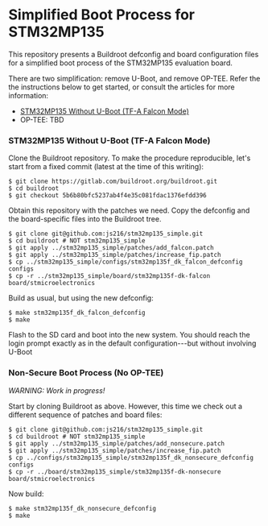 # Simplified Boot Process for STM32MP135

This repository presents a Buildroot defconfig and board configuration files
for a simplified boot process of the STM32MP135 evaluation board.

There are two simplification: remove U-Boot, and remove OP-TEE. Refer the the
instructions below to get started, or consult the articles for more information:

- [STM32MP135 Without U-Boot (TF-A Falcon Mode)](https://embd.cc/stm32mp135-without-u-boot)
- OP-TEE: TBD

### STM32MP135 Without U-Boot (TF-A Falcon Mode)

Clone the Buildroot repository. To make the procedure reproducible, let's start
from a fixed commit (latest at the time of this writing):

```
$ git clone https://gitlab.com/buildroot.org/buildroot.git
$ cd buildroot
$ git checkout 5b6b80bfc5237ab4f4e35c081fdac1376efdd396
```

Obtain this repository with the patches we need. Copy the defconfig and the
board-specific files into the Buildroot tree.

```
$ git clone git@github.com:js216/stm32mp135_simple.git
$ cd buildroot # NOT stm32mp135_simple
$ git apply ../stm32mp135_simple/patches/add_falcon.patch
$ git apply ../stm32mp135_simple/patches/increase_fip.patch
$ cp ../stm32mp135_simple/configs/stm32mp135f_dk_falcon_defconfig configs
$ cp -r ../stm32mp135_simple/board/stm32mp135f-dk-falcon board/stmicroelectronics
```

Build as usual, but using the new defconfig:

```
$ make stm32mp135f_dk_falcon_defconfig
$ make
```

Flash to the SD card and boot into the new system. You should reach the login
prompt exactly as in the default configuration---but without involving U-Boot

### Non-Secure Boot Process (No OP-TEE)

*WARNING: Work in progress!*

Start by cloning Buildroot as above. However, this time we check out a different
sequence of patches and board files:

```
$ git clone git@github.com:js216/stm32mp135_simple.git
$ cd buildroot # NOT stm32mp135_simple
$ git apply ../stm32mp135_simple/patches/add_nonsecure.patch
$ git apply ../stm32mp135_simple/patches/increase_fip.patch
$ cp ../configs/stm32mp135_simple/stm32mp135f_dk_nonsecure_defconfig configs
$ cp -r ../board/stm32mp135_simple/stm32mp135f-dk-nonsecure board/stmicroelectronics
```

Now build:

```
$ make stm32mp135f_dk_nonsecure_defconfig
$ make
```
